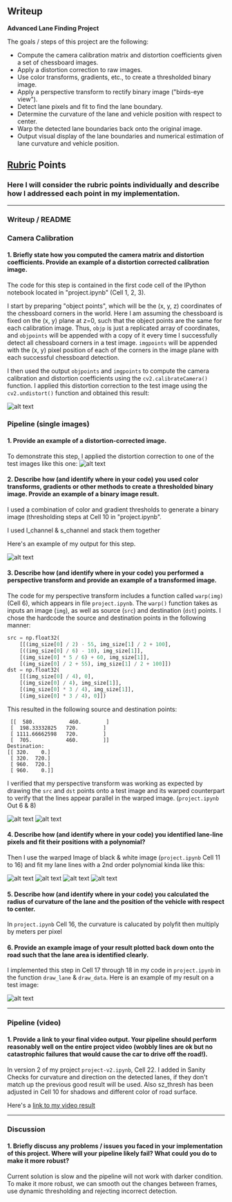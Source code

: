 ## Writeup 


**Advanced Lane Finding Project**

The goals / steps of this project are the following:

* Compute the camera calibration matrix and distortion coefficients given a set of chessboard images.
* Apply a distortion correction to raw images.
* Use color transforms, gradients, etc., to create a thresholded binary image.
* Apply a perspective transform to rectify binary image ("birds-eye view").
* Detect lane pixels and fit to find the lane boundary.
* Determine the curvature of the lane and vehicle position with respect to center.
* Warp the detected lane boundaries back onto the original image.
* Output visual display of the lane boundaries and numerical estimation of lane curvature and vehicle position.

[//]: # (Image References)

[image1]: ./results/result1.png "Undistorted"
[image2]: ./results/result2.png "Road Transformed"
[image3]: ./results/result_gradients.png "Binary Example"
[image4]: ./results/warped_1.png "Warp Example"
[image5]: ./results/warped_2.png "Warp Example"
[image6]: ./results/fit.png "Fit Visual"
[image7]: ./results/fit_2.png "Fit Visual"
[image8]: ./results/fit_3.png "Fit Visual"
[image9]: ./results/fit_4.png "Fit Visual"
[image10]: ./results/lane_data.png "Lane"
[video1]: ./project_video_output.mp4 "Video"

## [Rubric](https://review.udacity.com/#!/rubrics/571/view) Points

### Here I will consider the rubric points individually and describe how I addressed each point in my implementation.  

---

### Writeup / README

### Camera Calibration

#### 1. Briefly state how you computed the camera matrix and distortion coefficients. Provide an example of a distortion corrected calibration image.

The code for this step is contained in the first code cell of the IPython notebook located in "project.ipynb" (Cell 1, 2, 3).  

I start by preparing "object points", which will be the (x, y, z) coordinates of the chessboard corners in the world. Here I am assuming the chessboard is fixed on the (x, y) plane at z=0, such that the object points are the same for each calibration image.  Thus, `objp` is just a replicated array of coordinates, and `objpoints` will be appended with a copy of it every time I successfully detect all chessboard corners in a test image.  `imgpoints` will be appended with the (x, y) pixel position of each of the corners in the image plane with each successful chessboard detection.  

I then used the output `objpoints` and `imgpoints` to compute the camera calibration and distortion coefficients using the `cv2.calibrateCamera()` function.  I applied this distortion correction to the test image using the `cv2.undistort()` function and obtained this result: 

![alt text][image1]

### Pipeline (single images)

#### 1. Provide an example of a distortion-corrected image.

To demonstrate this step, I applied the distortion correction to one of the test images like this one:
![alt text][image2]

#### 2. Describe how (and identify where in your code) you used color transforms, gradients or other methods to create a thresholded binary image.  Provide an example of a binary image result.

I used a combination of color and gradient thresholds to generate a binary image (thresholding steps at Cell 10 in "project.ipynb".  

I used l_channel & s_channel and stack them together

Here's an example of my output for this step.  

![alt text][image3]

#### 3. Describe how (and identify where in your code) you performed a perspective transform and provide an example of a transformed image.

The code for my perspective transform includes a function called `warp(img)` (Cell 6), which appears in file `project.ipynb`.  The `warp()` function takes as inputs an image (`img`), as well as source (`src`) and destination (`dst`) points.  I chose the hardcode the source and destination points in the following manner:

```python
src = np.float32(
    [[(img_size[0] / 2) - 55, img_size[1] / 2 + 100],
    [((img_size[0] / 6) - 10), img_size[1]],
    [(img_size[0] * 5 / 6) + 60, img_size[1]],
    [(img_size[0] / 2 + 55), img_size[1] / 2 + 100]])
dst = np.float32(
    [[(img_size[0] / 4), 0],
    [(img_size[0] / 4), img_size[1]],
    [(img_size[0] * 3 / 4), img_size[1]],
    [(img_size[0] * 3 / 4), 0]])
```

This resulted in the following source and destination points:

```pythonSource:
 [[  580.           460.        ]
 [  198.33332825   720.        ]
 [ 1111.66662598   720.        ]
 [  705.           460.        ]]
Destination:
[[ 320.    0.]
 [ 320.  720.]
 [ 960.  720.]
 [ 960.    0.]]
 ```

I verified that my perspective transform was working as expected by drawing the `src` and `dst` points onto a test image and its warped counterpart to verify that the lines appear parallel in the warped image. (`project.ipynb` Out 6 & 8)

![alt text][image4]
![alt text][image5]

#### 4. Describe how (and identify where in your code) you identified lane-line pixels and fit their positions with a polynomial?

Then I use the warped Image of black & white image (`project.ipynb` Cell 11 to 16) and fit my lane lines with a 2nd order polynomial kinda like this:

![alt text][image6]
![alt text][image7]
![alt text][image8]
![alt text][image9]

#### 5. Describe how (and identify where in your code) you calculated the radius of curvature of the lane and the position of the vehicle with respect to center.

In `project.ipynb` Cell 16, the curvature is calucated by polyfit then multiply by meters per pixel



#### 6. Provide an example image of your result plotted back down onto the road such that the lane area is identified clearly.

I implemented this step in Cell 17 through 18 in my code in `project.ipynb` in the function `draw_lane` & `draw_data`.  Here is an example of my result on a test image:

![alt text][image10]

---

### Pipeline (video)

#### 1. Provide a link to your final video output.  Your pipeline should perform reasonably well on the entire project video (wobbly lines are ok but no catastrophic failures that would cause the car to drive off the road!).

In version 2 of my project `project-v2.ipynb`, Cell 22.  I added in Sanity Checks for curvature and direction on the detected lanes, if they don't match up the previous good result will be used. Also sz_thresh has been adjusted in Cell 10 for shadows and different color of road surface.

Here's a [link to my video result](./project_video_output.mp4)

---

### Discussion

#### 1. Briefly discuss any problems / issues you faced in your implementation of this project.  Where will your pipeline likely fail?  What could you do to make it more robust?

Current solution is slow and the pipeline will not work with darker condition. To make it more robust, we can smooth out the changes between  frames, use dynamic thresholding and rejecting incorrect detection.  
